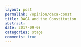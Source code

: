 ```yaml
---
layout: post
permalink: /opinion/daca-const
title: DACA and the Constitution
abstract: 
date: 2017-09-08
categories: stage
comments: true
---
```


